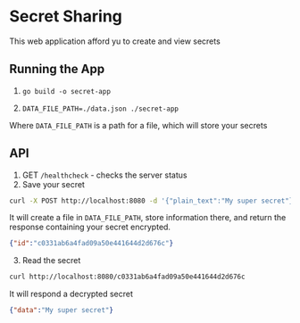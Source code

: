 # Secret Sharing

This web application afford yu to create and view secrets

## Running the App

1. `go build -o secret-app`

2. `DATA_FILE_PATH=./data.json ./secret-app`

Where `DATA_FILE_PATH` is a path for a file, which will store your secrets

## API
1. GET `/healthcheck` - checks the server status
2. Save your secret
```bash
curl -X POST http://localhost:8080 -d '{"plain_text":"My super secret"}'
```
It will create a file in `DATA_FILE_PATH`, store information there, and return the response containing your secret encrypted.

```json
{"id":"c0331ab6a4fad09a50e441644d2d676c"}
```

3. Read the secret

```bash
curl http://localhost:8080/c0331ab6a4fad09a50e441644d2d676c
```

It will respond a decrypted secret
```json
{"data":"My super secret"}
```

